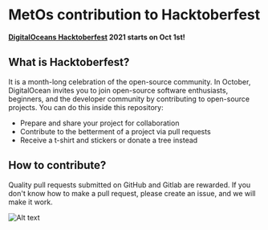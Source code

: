 # MetOs contribution to Hacktoberfest

**[DigitalOceans Hacktoberfest](https://hacktoberfest.digitalocean.com/) 2021 starts on Oct 1st!**

## What is Hacktoberfest?
It is a month-long celebration of the open-source community. In October, DigitalOcean invites you to join open-source software enthusiasts, beginners, and the developer community by contributing to open-source projects. You can do this inside this repository:
- Prepare and share your project for collaboration 
- Contribute to the betterment of a project via pull requests 
- Receive a t-shirt and stickers or donate a tree instead

## How to contribute?
Quality pull requests submitted on GitHub and Gitlab are rewarded. If you don't know how to make a pull request, please create an issue, and we will make it work.


![Alt text](https://hacktoberfest.digitalocean.com/_nuxt/img/logo-hacktoberfest-full.f42e3b1.svg)
